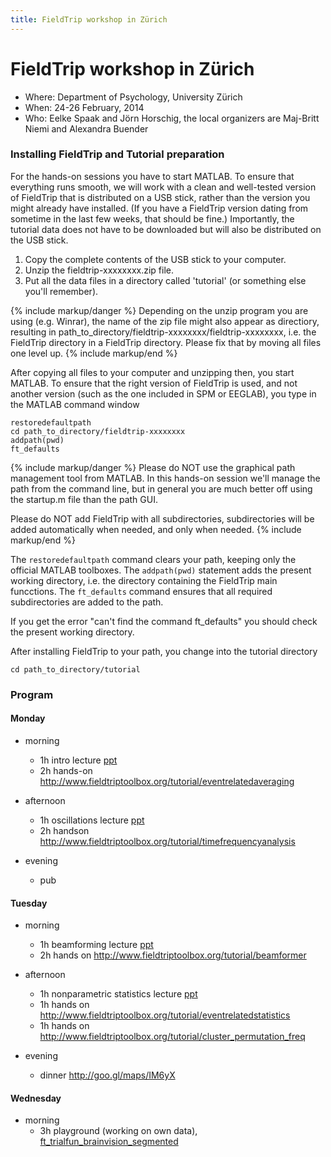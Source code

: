 ```yaml
---
title: FieldTrip workshop in Zürich
---
```


# FieldTrip workshop in Zürich

- Where: Department of Psychology, University Zürich
- When: 24-26 February, 2014
- Who: Eelke Spaak and Jörn Horschig, the local organizers are Maj-Britt Niemi and Alexandra Buender

### Installing FieldTrip and Tutorial preparation

For the hands-on sessions you have to start MATLAB. To ensure that everything runs smooth, we will work with a clean and well-tested version of FieldTrip that is distributed on a USB stick, rather than the version you might already have installed. (If you have a FieldTrip version dating from sometime in the last few weeks, that should be fine.) Importantly, the tutorial data does not have to be downloaded but will also be distributed on the USB stick.

1.  Copy the complete contents of the USB stick to your computer.
2.  Unzip the fieldtrip-xxxxxxxx.zip file.
3.  Put all the data files in a directory called 'tutorial' (or something else you'll remember).

{% include markup/danger %}
Depending on the unzip program you are using (e.g. Winrar), the name of the zip file might also appear as directiory, resulting in path_to_directory/fieldtrip-xxxxxxxx/fieldtrip-xxxxxxxx, i.e. the FieldTrip directory in a FieldTrip directory. Please fix that by moving all files one level up.
{% include markup/end %}

After copying all files to your computer and unzipping then, you start MATLAB. To ensure that the right version of FieldTrip is used, and not another version (such as the one included in SPM or EEGLAB), you type in the MATLAB command window

    restoredefaultpath
    cd path_to_directory/fieldtrip-xxxxxxxx
    addpath(pwd)
    ft_defaults

{% include markup/danger %}
Please do NOT use the graphical path management tool from MATLAB. In this hands-on session we'll manage the path from the command line, but in general you are much better off using the startup.m file than the path GUI.

Please do NOT add FieldTrip with all subdirectories, subdirectories will be added automatically when needed, and only when needed.
{% include markup/end %}

The `restoredefaultpath` command clears your path, keeping only the official MATLAB toolboxes. The `addpath(pwd)` statement adds the present working directory, i.e. the directory containing the FieldTrip main funcctions. The `ft_defaults` command ensures that all required subdirectories are added to the path.

If you get the error "can't find the command ft_defaults" you should check the present working directory.

After installing FieldTrip to your path, you change into the tutorial directory

    cd path_to_directory/tutorial

### Program

#### Monday

- morning

  - 1h intro lecture [ppt](https://db.tt/wNf4lyNH)
  - 2h hands-on <http://www.fieldtriptoolbox.org/tutorial/eventrelatedaveraging>

- afternoon

  - 1h oscillations lecture [ppt](https://db.tt/IRxD9rDb)
  - 2h handson <http://www.fieldtriptoolbox.org/tutorial/timefrequencyanalysis>

- evening
  - pub

#### Tuesday

- morning

  - 1h beamforming lecture [ppt](https://db.tt/kR4N2pSp)
  - 2h hands on <http://www.fieldtriptoolbox.org/tutorial/beamformer>

- afternoon

  - 1h nonparametric statistics lecture [ppt](https://db.tt/x9E0jmDG)
  - 1h hands on <http://www.fieldtriptoolbox.org/tutorial/eventrelatedstatistics>
  - 1h hands on <http://www.fieldtriptoolbox.org/tutorial/cluster_permutation_freq>

- evening
  - dinner <http://goo.gl/maps/IM6yX>

#### Wednesday

- morning
  - 3h playground (working on own data), [ft_trialfun_brainvision_segmented](https://db.tt/rn7mS2Lu)
